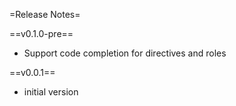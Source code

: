 =Release Notes=

==v0.1.0-pre==

* Support code completion for directives and roles

==v0.0.1==

* initial version
